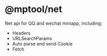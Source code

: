 # @mptool/net

Net api for QQ and wechat miniapp, including:

- Headers
- URLSearchParams
- Auto parse and send Cookie
- Fetch
